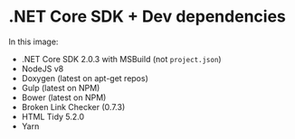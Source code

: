 # .NET Core SDK + Dev dependencies

In this image:
* .NET Core SDK 2.0.3 with MSBuild (not `project.json`)
* NodeJS v8
* Doxygen (latest on apt-get repos)
* Gulp (latest on NPM)
* Bower (latest on NPM)
* Broken Link Checker (0.7.3)
* HTML Tidy 5.2.0
* Yarn
